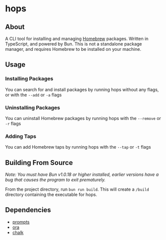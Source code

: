 # hops

## About

A CLI tool for installing and managing [Homebrew](https://brew.sh) packages. Written in TypeScript, and powered by Bun. This is not a standalone package manager, and requires Homebrew to be installed on your machine.

## Usage

### Installing Packages

You can search for and install packages by running hops without any flags, or with the `--add` or `-a` flags

### Uninstalling Packages

You can uninstall Homebrew packages by running hops with the `--remove` or `-r` flags

### Adding Taps

You can add Homebrew taps by running hops with the `--tap` or `-t` flags

## Building From Source

_Note: You must have Bun v1.0.18 or higher installed, earlier versions have a bug that causes the program to exit prematurely._

From the project directory, run `bun run build`. This will create a `/build` directory containing the executable for hops.

## Dependencies

- [prompts](https://github.com/terkelg/prompts)
- [ora](https://github.com/sindresorhus/ora)
- [chalk](https://github.com/chalk/chalk)
